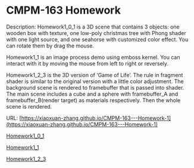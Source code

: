 # CMPM-163 Homework

Description:
Homework1_0_1 is a 3D scene that contains 3 objects: one wooden box with texture, one low-poly christmas tree with Phong shader with one light source, and one seahorse with customized color effect. You can rotate them by drag the mouse. 

Homework1_1 is an image process demo using emboss kernel. You can interact with it by moving the mouse from left to right or reversely.

Homework1_2_3 is the 3D version of ‘Game of Life’. The rule in fragment shader is similar to the original version with a little color adjustment. The background scene is rendered to framebuffer that is passed into shader. The main scene includes a cube and a sphere with framebuffer_A and framebuffer_B(render target) as materials respectively. Then the whole scene is rendered.


URL: [https://xiaoxuan-zhang.github.io/CMPM-163---Homework-1](https://xiaoxuan-zhang.github.io/CMPM-163---Homework-1)

[Homework1_0_1](https://xiaoxuan-zhang.github.io/CMPM-163---Homework-1/Homework1_0_1.html)

[Homework1_1](https://xiaoxuan-zhang.github.io/CMPM-163---Homework-1/Homework1_1.html)

[Homework1_2_3](https://xiaoxuan-zhang.github.io/CMPM-163---Homework-1/Homework1_2_3.html)
